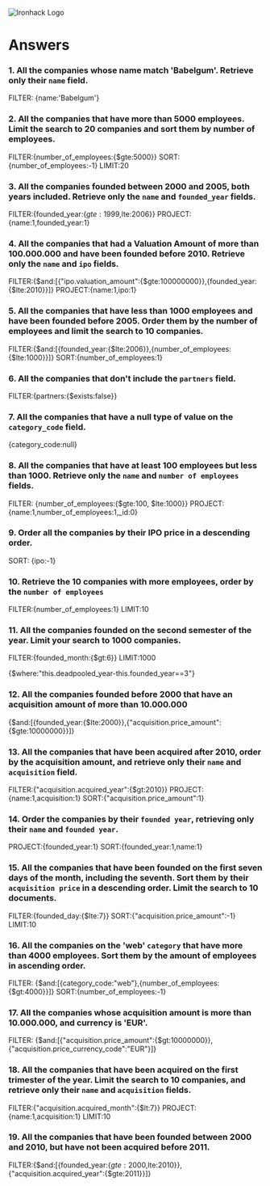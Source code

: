 ![Ironhack Logo](https://i.imgur.com/1QgrNNw.png)

# Answers

### 1. All the companies whose name match 'Babelgum'. Retrieve only their `name` field.

<!-- Your Code Goes Here -->
FILTER: {name:'Babelgum'}


### 2. All the companies that have more than 5000 employees. Limit the search to 20 companies and sort them by **number of employees**.

<!-- Your Code Goes Here -->
FILTER:{number_of_employees:{$gte:5000}}
SORT:{number_of_employees:-1}
LIMIT:20

### 3. All the companies founded between 2000 and 2005, both years included. Retrieve only the `name` and `founded_year` fields.

<!-- Your Code Goes Here -->
FILTER:{founded_year:{$gte:1999,$lte:2006}}
PROJECT:{name:1,founded_year:1}

### 4. All the companies that had a Valuation Amount of more than 100.000.000 and have been founded before 2010. Retrieve only the `name` and `ipo` fields.

<!-- Your Code Goes Here -->
FILTER:{$and:[{"ipo.valuation_amount":{$gte:100000000}},{founded_year:{$lte:2010}}]}
PROJECT:{name:1,ipo:1}

### 5. All the companies that have less than 1000 employees and have been founded before 2005. Order them by the number of employees and limit the search to 10 companies.

<!-- Your Code Goes Here -->
FILTER:{$and:[{founded_year:{$lte:2006}},{number_of_employees:{$lte:1000}}]}
SORT:{number_of_employees:1}

### 6. All the companies that don't include the `partners` field.

<!-- Your Code Goes Here -->
FILTER:{partners:{$exists:false}}

### 7. All the companies that have a null type of value on the `category_code` field.

<!-- Your Code Goes Here -->
{category_code:null}

### 8. All the companies that have at least 100 employees but less than 1000. Retrieve only the `name` and `number of employees` fields.

<!-- Your Code Goes Here -->
FILTER: {number_of_employees:{$gte:100, $lte:1000}}
PROJECT: {name:1,number_of_employees:1,_id:0}

### 9. Order all the companies by their IPO price in a descending order.

<!-- Your Code Goes Here -->
SORT: {ipo:-1}

### 10. Retrieve the 10 companies with more employees, order by the `number of employees`

<!-- Your Code Goes Here -->
FILTER:{number_of_employees:1}
LIMIT:10

### 11. All the companies founded on the second semester of the year. Limit your search to 1000 companies.
FILTER:{founded_month:{$gt:6}}
LIMIT:1000

<!-- Your Code Goes Here -->

<!-- ### 12. All the companies that have been 'deadpooled' after the third year. -->
{$where:"this.deadpooled_year-this.founded_year==3"} 

<!-- Your Code Goes Here -->

### 12. All the companies founded before 2000 that have an acquisition amount of more than 10.000.000

<!-- Your Code Goes Here -->
{$and:[{founded_year:{$lte:2000}},{"acquisition.price_amount":{$gte:10000000}}]}

### 13. All the companies that have been acquired after 2010, order by the acquisition amount, and retrieve only their `name` and `acquisition` field.

<!-- Your Code Goes Here -->
FILTER:{"acquisition.acquired_year":{$gt:2010}}
PROJECT:{name:1,acquisition:1}
SORT:{"acquisition.price_amount":1}

### 14. Order the companies by their `founded year`, retrieving only their `name` and `founded year`.

<!-- Your Code Goes Here -->
PROJECT:{founded_year:1}
SORT:{founded_year:1,name:1}

### 15. All the companies that have been founded on the first seven days of the month, including the seventh. Sort them by their `acquisition price` in a descending order. Limit the search to 10 documents.

<!-- Your Code Goes Here -->
FILTER:{founded_day:{$lte:7}}
SORT:{"acquisition.price_amount":-1}
LIMIT:10

### 16. All the companies on the 'web' `category` that have more than 4000 employees. Sort them by the amount of employees in ascending order.

<!-- Your Code Goes Here -->
FILTER: {$and:[{category_code:"web"},{number_of_employees:{$gt:4000}}]}
SORT:{number_of_employees:-1}

### 17. All the companies whose acquisition amount is more than 10.000.000, and currency is 'EUR'.

<!-- Your Code Goes Here -->
FILTER: {$and:[{"acquisition.price_amount":{$gt:10000000}},{"acquisition.price_currency_code":"EUR"}]}


### 18. All the companies that have been acquired on the first trimester of the year. Limit the search to 10 companies, and retrieve only their `name` and `acquisition` fields.

<!-- Your Code Goes Here -->
FILTER:{"acquisition.acquired_month":{$lt:7}}
PROJECT:{name:1,acquisition:1}
LIMIT:10

### 19. All the companies that have been founded between 2000 and 2010, but have not been acquired before 2011.

<!-- Your Code Goes Here -->
FILTER:{$and:[{founded_year:{$gte:2000,$lte:2010}},{"acquisition.acquired_year":{$gte:2011}}]}
